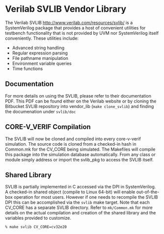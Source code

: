# Verilab SVLIB Vendor Library

The Verilab SVLIB http://www.verilab.com/resources/svlib/ is a SystemVerilog package that provides a host of convenient utilities for
testbench functionality that is not provided by UVM nor SystemVerilog itself conveniently.  These utilities include:

- Advanced string handling
- Regular expression parsing
- File pathname manipulation
- Environment variable queries
- Time functions

## Documentation

For more details on using the SVLIB, please refer to their documentation PDF.  This PDF can be found either on the Verilab website
or by cloning the Bitbucket SVLIB repository into vendor_lib (`make clone_svlib`) and finding the documenation under `svlib/doc`

## CORE-V_VERIF Compilation

The SVLIB will now be cloned and compiled into every core-v-verif simulation.  The source code is cloned from a checked-in hash
in Common.mk for the CV_CORE being simulated.  The Makefiles will compile this package into the simulation database automatically.
From any class or module simply address or import the svlib_pkg to access the SVLIB itself.

## Shared Library

SVLIB is partially implemented in C accessed via the DPI in SystemVerilog.  A checked-in shared object (compile to Linux 64-bit) will enable
out-of-the-box operation for most users.  However if one needs to recompile the SVLIB DPI this can be accomplished via the `svlib` make target.
Note that each CV_CORE has a separate SVLIB directory.  Refer to `mk/Common.mk` for more details on the actual compilation and creation of the
shared library and the variables provided to customize.


```
% make svlib CV_CORE=cv32e20
```
